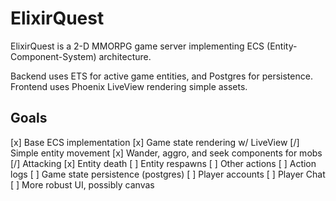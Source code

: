 # ElixirQuest

ElixirQuest is a 2-D MMORPG game server implementing ECS (Entity-Component-System) architecture.

Backend uses ETS for active game entities, and Postgres for persistence.
Frontend uses Phoenix LiveView rendering simple assets.

## Goals

[x] Base ECS implementation
[x] Game state rendering w/ LiveView
[/] Simple entity movement
[x] Wander, aggro, and seek components for mobs
[/] Attacking
[x] Entity death
[ ] Entity respawns
[ ] Other actions
[ ] Action logs
[ ] Game state persistence (postgres)
[ ] Player accounts
[ ] Player Chat
[ ] More robust UI, possibly canvas
